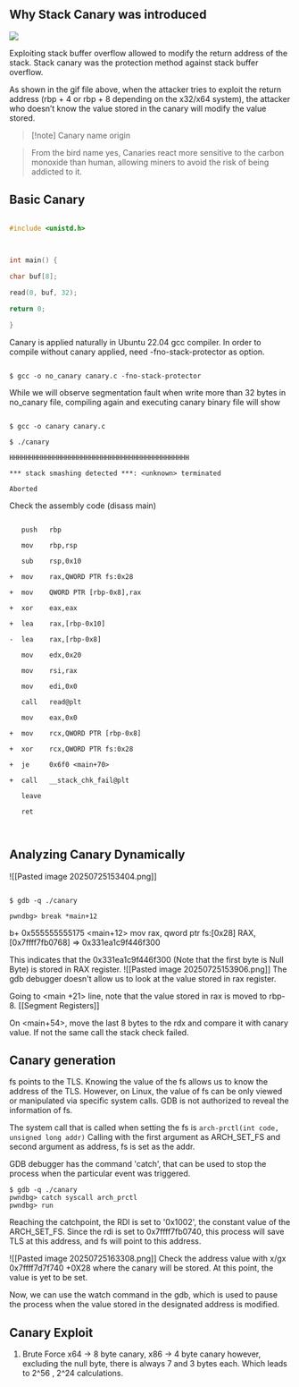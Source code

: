 ## Why Stack Canary was introduced

  

![](https://dreamhack-lecture.s3.amazonaws.com/media/2e6f80229f8350969409af607b251cc2cd7f3fe4c82484f5bc52b466dbffe72d.gif)

  

Exploiting stack buffer overflow allowed to modify the return address of the stack. Stack canary was the protection method against stack buffer overflow. 

  

As shown in the gif file above, when the attacker tries to exploit the return address (rbp + 4 or rbp + 8 depending on the x32/x64 system), the attacker who doesn’t know the value stored in the canary will modify the value stored. 

  

> [!note] Canary name origin

> From the bird name yes, Canaries react more sensitive to the carbon monoxide than human, allowing miners to avoid the risk of being addicted to it. 

  

## Basic Canary

  

```c title:canary.c

#include <unistd.h>

  

int main() {

char buf[8];

read(0, buf, 32);

return 0;

}

```

  

Canary is applied naturally in Ubuntu 22.04 gcc compiler. In order to compile without canary applied, need -fno-stack-protector as option.

  

```

$ gcc -o no_canary canary.c -fno-stack-protector

```

  

While we will observe segmentation fault when write more than 32 bytes in no_canary file, compiling again and executing canary binary file will show

  

```

$ gcc -o canary canary.c

$ ./canary

HHHHHHHHHHHHHHHHHHHHHHHHHHHHHHHHHHHHHHHHHHHHH

*** stack smashing detected ***: <unknown> terminated

Aborted

```

  

Check the assembly code (disass main)

```

   push   rbp

   mov    rbp,rsp

   sub    rsp,0x10

+  mov    rax,QWORD PTR fs:0x28

+  mov    QWORD PTR [rbp-0x8],rax

+  xor    eax,eax

+  lea    rax,[rbp-0x10]

-  lea    rax,[rbp-0x8]

   mov    edx,0x20

   mov    rsi,rax

   mov    edi,0x0

   call   read@plt

   mov    eax,0x0

+  mov    rcx,QWORD PTR [rbp-0x8]

+  xor    rcx,QWORD PTR fs:0x28

+  je     0x6f0 <main+70>

+  call   __stack_chk_fail@plt

   leave

   ret

  

```

  

## Analyzing Canary Dynamically

![[Pasted image 20250725153404.png]]

```

$ gdb -q ./canary

pwndbg> break *main+12

```
b+ 0x555555555175 <main+12>    mov    rax, qword ptr fs:[0x28]     RAX, [0x7ffff7fb0768] => 0x331ea1c9f446f300

This indicates that the 0x331ea1c9f446f300 (Note that the first byte is Null Byte) is stored in RAX register. ![[Pasted image 20250725153906.png]]
The gdb debugger doesn't allow us to look at the value stored in rax register. 

Going to <main +21> line, note that the value stored in rax is moved to rbp-8. 
[[Segment Registers]]

On <main+54>, move the last 8 bytes to the rdx and compare it with canary value. If not the same call the stack check failed. 

## Canary generation
fs points to the TLS. Knowing the value of the fs allows us to know the address of the TLS. However, on Linux, the value of fs can be only viewed or manipulated via specific system calls. GDB is not authorized to reveal the information of fs. 

The system call that is called when setting the fs is ```arch-prctl(int code, unsigned long addr)```
Calling with the first argument as ARCH_SET_FS and second argument as address, fs is set as the addr. 

GDB debugger has the command 'catch', that can be used to stop the process when the particular event was triggered. 
```
$ gdb -q ./canary
pwndbg> catch syscall arch_prctl
pwndbg> run
```
Reaching the catchpoint, the RDI is set to '0x1002', the constant value of the ARCH_SET_FS. Since the rdi is set to 0x7ffff7fb0740, this process will save TLS at this address, and fs will point to this address. 

![[Pasted image 20250725163308.png]]
Check the address value with
x/gx 0x7ffff7d7f740 +0X28 where the canary will be stored. At this point, the value is yet to be set. 

Now, we can use the watch command in the gdb, which is used to pause the process when the value stored in the designated address is modified. 

## Canary Exploit
1) Brute Force
   x64 -> 8 byte canary, x86 -> 4 byte canary
   however, excluding the null byte, there is always 7 and 3 bytes each. Which leads to 2^56 , 2^24 calculations. 